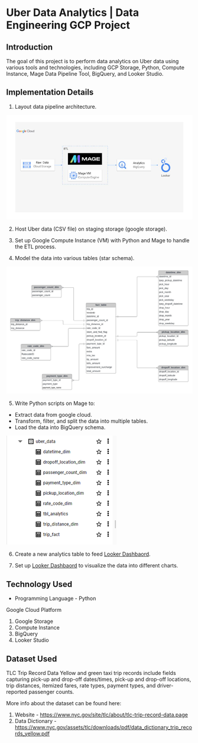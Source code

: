 # Uber Data Analytics | Data Engineering GCP Project

## Introduction

The goal of this project is to perform data analytics on Uber data using various tools and technologies, including GCP Storage, Python, Compute Instance, Mage Data Pipeline Tool, BigQuery, and Looker Studio.

## Implementation Details
1. Layout data pipeline architecture.
<img src="architecture.jpg">

2. Host Uber data (CSV file) on staging storage (google storage).
 
3. Set up Google Compute Instance (VM) with Python and Mage to handle the ETL process.
  
4. Model the data into various tables (star schema).
<img src="data_model.jpeg">

5. Write Python scripts on Mage to:
- Extract data from google cloud.
- Transform, filter, and split the data into multiple tables.
- Load the data into BigQuery schema.
<img src="BigQuery_schema.png">

6. Create a new analytics table to feed [Looker Dashbaord](https://lookerstudio.google.com/u/0/reporting/3692e76a-578f-4329-ba0c-a22e410b3f2b/page/j9pXD).

7. Set up [Looker Dashbaord](https://lookerstudio.google.com/u/0/reporting/3692e76a-578f-4329-ba0c-a22e410b3f2b/page/j9pXD) to visualize the data into different charts.

## Technology Used
- Programming Language - Python

Google Cloud Platform
1. Google Storage
2. Compute Instance 
3. BigQuery
4. Looker Studio


## Dataset Used
TLC Trip Record Data
Yellow and green taxi trip records include fields capturing pick-up and drop-off dates/times, pick-up and drop-off locations, trip distances, itemized fares, rate types, payment types, and driver-reported passenger counts. 

More info about the dataset can be found here:
1. Website - https://www.nyc.gov/site/tlc/about/tlc-trip-record-data.page
2. Data Dictionary - https://www.nyc.gov/assets/tlc/downloads/pdf/data_dictionary_trip_records_yellow.pdf


